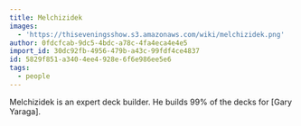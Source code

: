 ```yaml
---
title: Melchizidek
images:
  - 'https://thiseveningsshow.s3.amazonaws.com/wiki/melchizidek.png'
author: 0fdcfcab-9dc5-4bdc-a78c-4fa4eca4e4e5
import_id: 30dc92fb-4956-479b-a43c-99fdf4ce4837
id: 5829f851-a340-4ee4-928e-6f6e986ee5e6
tags:
  - people
---
```

Melchizidek is an expert deck builder. He builds 99% of the decks for [Gary Yaraga].
